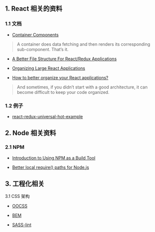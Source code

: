 ## 1. React 相关的资料

### 1.1 文档

* [Container Components](https://medium.com/@learnreact/container-components-c0e67432e005)

> A container does data fetching and then renders its corresponding sub-component. That’s it.

* [A Better File Structure For React/Redux Applications](https://marmelab.com/blog/2015/12/17/react-directory-structure.html)

* [Organizing Large React Applications](http://engineering.kapost.com/2016/01/organizing-large-react-applications/)

* [How to better organize your React applications?](https://medium.com/@alexmngn/how-to-better-organize-your-react-applications-2fd3ea1920f1)

> And sometimes, if you didn’t start with a good architecture, it can become difficult to keep your code organized.

### 1.2 例子

* [react-redux-universal-hot-example](https://github.com/erikras/react-redux-universal-hot-example)

## 2. Node 相关资料

### 2.1 NPM
* [Introduction to Using NPM as a Build Tool](https://medium.com/javascript-training/introduction-to-using-npm-as-a-build-tool-b41076f488b0)

* [Better local require() paths for Node.js](https://gist.github.com/branneman/8048520)

## 3. 工程化相关

3.1 CSS 架构

* [OOCSS]()
* [BEM](https://www.smashingmagazine.com/2012/04/a-new-front-end-methodology-bem/)

* [SASS-lint]()
